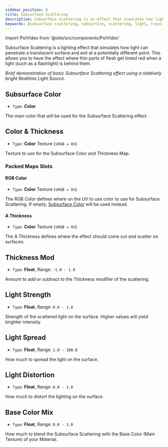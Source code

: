 ```yaml
---
sidebar_position: 8
title: Subsurface Scattering
description: Subsurface Scattering is an effect that simulates how light penetrates a translucent surface, such as skin, and exits the surface at a potentially different point.
keywords: [subsurface scattering, subsurface, scattering, light, translucency, skin]
---
```

import PoiVideo from '@site/src/components/PoiVideo'

Subsurface Scattering is a lighting effect that simulates how light can penetrate a translucent surface and exit at a potentially different point. This allows you to have the effect where thin parts of flesh get tinted red when a light (such as a flashlight) is behind them.

<PoiVideo url='/vid/shading/SubsurfaceScatteringDemo.mp4'/>
<em>Brief demonstration of basic Subsurface Scattering effect using a relatively bright Realtime Light Source.</em>

## Subsurface Color

- `Type`: **Color**

The main color that will be used for the Subsurface Scattering effect.

## Color & Thickness

- `Type`: **Color** Texture (`sRGB = On`)

Texture to use for the Subsurface Color and Thickness Map.

### Packed Maps Slots

#### RGB Color

- `Type`: **Color** Texture (`sRGB = On`)

The RGB Color defines where on the UV to use color to use for Subsurface Scattering. If empty, [Subsurface Color](#subsurface-color) will be used instead.

#### A Thickness

- `Type`: **Color** Texture (`sRGB = On`)

The A Thickness defines where the effect should come out and scatter on surfaces.

## Thickness Mod

- `Type`: **Float**, Range: `-1.0 - 1.0`

Amount to add or subtract to the Thickness modifier of the scattering.

## Light Strength

- `Type`: **Float**, Range: `0.0 - 1.0`

Strength of the scattered light on the surface. Higher values will yield brighter intensity.

## Light Spread

- `Type`: **Float**, Range: `1.0 - 100.0`

How much to spread the light on the surface.

## Light Distortion

- `Type`: **Float**, Range: `0.0 - 1.0`

How much to distort the lighting on the surface.

## Base Color Mix

- `Type`: **Float**, Range: `0.0 - 1.0`

How much to blend the Subsurface Scattering with the Base Color (Main Texture) of your Material.